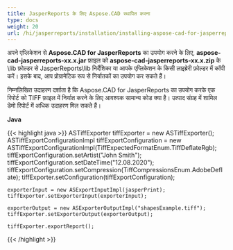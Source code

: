 ```yaml
---
title: JasperReports के लिए Aspose.CAD स्थापित करना
type: docs
weight: 20
url: /hi/jasperreports/installation/installing-aspose-cad-for-jasperreports/
---
```


अपने एप्लिकेशन से **Aspose.CAD for JasperReports** का उपयोग करने के लिए, **aspose-cad-jasperreports-xx.x.jar** फ़ाइल को **aspose-cad-jasperreports-xx.x.zip** के \lib फ़ोल्डर से JasperReports\lib निर्देशिका या आपके एप्लिकेशन के किसी लाइब्रेरी फ़ोल्डर में कॉपी करें। इसके बाद, आप प्रोग्रामेटिक रूप से निर्यातकों का उपयोग कर सकते हैं।

निम्नलिखित उदाहरण दर्शाता है कि Aspose.CAD for JasperReports का उपयोग करके एक रिपोर्ट को TIFF फ़ाइल में निर्यात करने के लिए आवश्यक सामान्य कोड क्या है। उत्पाद संग्रह में शामिल डेमो रिपोर्ट में अधिक उदाहरण मिल सकते हैं।

**Java**

{{< highlight java >}}
    ASTiffExporter tiffExporter = new ASTiffExporter();
    ASTiffExportConfigurationImpl tiffExportConfiguration = new ASTiffExportConfigurationImpl(TiffExpectedFormatEnum.TiffDeflateRgb);
    tiffExportConfiguration.setArtist("John Smith");
    tiffExportConfiguration.setDateTime("12.08.2020");
    tiffExportConfiguration.setCompression(TiffCompressionsEnum.AdobeDeflate);
    tiffExporter.setConfiguration(tiffExportConfiguration);

    exporterInput = new ASExportInputImpl(jasperPrint);
    tiffExporter.setExporterInput(exporterInput);

    exporterOutput = new ASExporterOutputImpl("shapesExample.tiff");
    tiffExporter.setExporterOutput(exporterOutput);

    tiffExporter.exportReport();
{{< /highlight >}}
